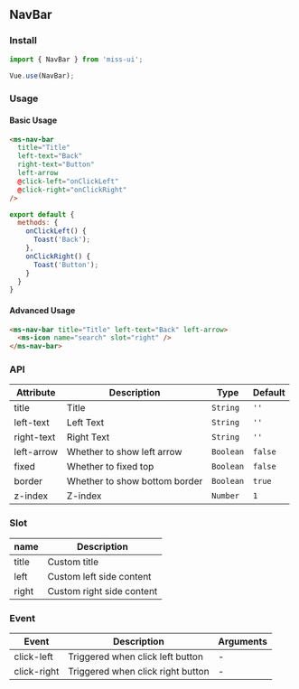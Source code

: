 ## NavBar

### Install
``` javascript
import { NavBar } from 'miss-ui';

Vue.use(NavBar);
```

### Usage

#### Basic Usage

```html
<ms-nav-bar
  title="Title"
  left-text="Back"
  right-text="Button"
  left-arrow
  @click-left="onClickLeft"
  @click-right="onClickRight"
/>
```

```js
export default {
  methods: {
    onClickLeft() {
      Toast('Back');
    },
    onClickRight() {
      Toast('Button');
    }
  }
}
```

#### Advanced Usage

```html
<ms-nav-bar title="Title" left-text="Back" left-arrow>
  <ms-icon name="search" slot="right" />
</ms-nav-bar>
```


### API

| Attribute | Description | Type | Default |
|------|------|------|------|
| title | Title | `String` | `''` |
| left-text | Left Text | `String` | `''` |
| right-text | Right Text | `String` | `''` |
| left-arrow | Whether to show left arrow | `Boolean` | `false` |
| fixed | Whether to fixed top | `Boolean` | `false` |
| border | Whether to show bottom border | `Boolean` | `true` |
| z-index | Z-index | `Number` | `1` |

### Slot

| name | Description |
|------|------|
| title | Custom title |
| left | Custom left side content |
| right | Custom right side content |

### Event

| Event | Description | Arguments |
|------|------|------|
| click-left | Triggered when click left button | - |
| click-right | Triggered when click right button | - |